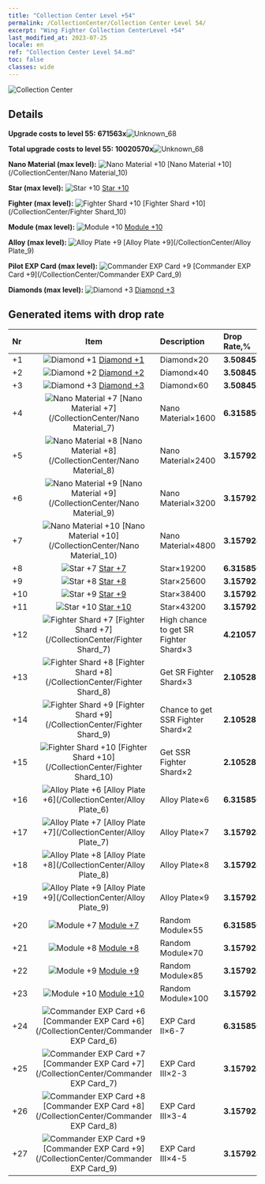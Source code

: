 ```yaml
---
title: "Collection Center Level +54"
permalink: /CollectionCenter/Collection Center Level 54/
excerpt: "Wing Fighter Collection CenterLevel +54"
last_modified_at: 2023-07-25
locale: en
ref: "Collection Center Level 54.md"
toc: false
classes: wide
---
```



  ![Collection Center](/images/bh_img6.png)

## Details

 **Upgrade costs to level 55:** **671563x**![Unknown_68](/images/item/bh_img25_p.png)

 **Total upgrade costs to level 55:** **10020570x**![Unknown_68](/images/item/bh_img25_p.png)

 **Nano Material (max level):** ![Nano Material +10](/images/cc/CC_Nano_Material_6_p.png) [Nano Material +10](/CollectionCenter/Nano Material_10)

 **Star (max level):** ![Star +10](/images/cc/CC_Star_6_p.png) [Star +10](/CollectionCenter/Star_10)

 **Fighter (max level):** ![Fighter Shard +10](/images/cc/CC_Fighter_Shard_6_p.png) [Fighter Shard +10](/CollectionCenter/Fighter Shard_10)

 **Module (max level):** ![Module +10](/images/cc/CC_Module_6_p.png) [Module +10](/CollectionCenter/Module_10)

 **Alloy (max level):** ![Alloy Plate +9](/images/cc/CC_Alloy_Plate_6_p.png) [Alloy Plate +9](/CollectionCenter/Alloy Plate_9)

 **Pilot EXP Card (max level):** ![Commander EXP Card +9](/images/cc/CC_Pilot_EXP_Card_6_p.png) [Commander EXP Card +9](/CollectionCenter/Commander EXP Card_9)

 **Diamonds (max level):** ![Diamond +3](/images/cc/CC_Diamond_3_p.png) [Diamond +3](/CollectionCenter/Diamond_3)

## Generated items with drop rate

  |  Nr |     Item   |    Description   |  Drop Rate,% |
  |:----|:----------:|:-----------------|:-------------|
  | +1 | ![Diamond +1](/images/cc/CC_Diamond_1_p.png) [Diamond +1](/CollectionCenter/Diamond_1) | Diamond×20 | **3.508458** |
  | +2 | ![Diamond +2](/images/cc/CC_Diamond_2_p.png) [Diamond +2](/CollectionCenter/Diamond_2) | Diamond×40 | **3.508458** |
  | +3 | ![Diamond +3](/images/cc/CC_Diamond_3_p.png) [Diamond +3](/CollectionCenter/Diamond_3) | Diamond×60 | **3.508458** |
  | +4 | ![Nano Material +7](/images/cc/CC_Nano_Material_5_p.png) [Nano Material +7](/CollectionCenter/Nano Material_7) | Nano Material×1600 | **6.315856** |
  | +5 | ![Nano Material +8](/images/cc/CC_Nano_Material_5_p.png) [Nano Material +8](/CollectionCenter/Nano Material_8) | Nano Material×2400 | **3.157928** |
  | +6 | ![Nano Material +9](/images/cc/CC_Nano_Material_6_p.png) [Nano Material +9](/CollectionCenter/Nano Material_9) | Nano Material×3200 | **3.157928** |
  | +7 | ![Nano Material +10](/images/cc/CC_Nano_Material_6_p.png) [Nano Material +10](/CollectionCenter/Nano Material_10) | Nano Material×4800 | **3.157928** |
  | +8 | ![Star +7](/images/cc/CC_Star_5_p.png) [Star +7](/CollectionCenter/Star_7) | Star×19200 | **6.315856** |
  | +9 | ![Star +8](/images/cc/CC_Star_5_p.png) [Star +8](/CollectionCenter/Star_8) | Star×25600 | **3.157928** |
  | +10 | ![Star +9](/images/cc/CC_Star_6_p.png) [Star +9](/CollectionCenter/Star_9) | Star×38400 | **3.157928** |
  | +11 | ![Star +10](/images/cc/CC_Star_6_p.png) [Star +10](/CollectionCenter/Star_10) | Star×43200 | **3.157928** |
  | +12 | ![Fighter Shard +7](/images/cc/CC_Fighter_Shard_5_p.png) [Fighter Shard +7](/CollectionCenter/Fighter Shard_7) | High chance to get SR Fighter Shard×3 | **4.210571** |
  | +13 | ![Fighter Shard +8](/images/cc/CC_Fighter_Shard_5_p.png) [Fighter Shard +8](/CollectionCenter/Fighter Shard_8) | Get SR Fighter Shard×3 | **2.1052854** |
  | +14 | ![Fighter Shard +9](/images/cc/CC_Fighter_Shard_6_p.png) [Fighter Shard +9](/CollectionCenter/Fighter Shard_9) | Chance to get SSR Fighter Shard×2 | **2.1052854** |
  | +15 | ![Fighter Shard +10](/images/cc/CC_Fighter_Shard_6_p.png) [Fighter Shard +10](/CollectionCenter/Fighter Shard_10) | Get SSR Fighter Shard×2 | **2.1052854** |
  | +16 | ![Alloy Plate +6](/images/cc/CC_Alloy_Plate_5_p.png) [Alloy Plate +6](/CollectionCenter/Alloy Plate_6) | Alloy Plate×6 | **6.315856** |
  | +17 | ![Alloy Plate +7](/images/cc/CC_Alloy_Plate_5_p.png) [Alloy Plate +7](/CollectionCenter/Alloy Plate_7) | Alloy Plate×7 | **3.157928** |
  | +18 | ![Alloy Plate +8](/images/cc/CC_Alloy_Plate_5_p.png) [Alloy Plate +8](/CollectionCenter/Alloy Plate_8) | Alloy Plate×8 | **3.157928** |
  | +19 | ![Alloy Plate +9](/images/cc/CC_Alloy_Plate_6_p.png) [Alloy Plate +9](/CollectionCenter/Alloy Plate_9) | Alloy Plate×9 | **3.157928** |
  | +20 | ![Module +7](/images/cc/CC_Module_5_p.png) [Module +7](/CollectionCenter/Module_7) | Random Module×55 | **6.315856** |
  | +21 | ![Module +8](/images/cc/CC_Module_5_p.png) [Module +8](/CollectionCenter/Module_8) | Random Module×70 | **3.157928** |
  | +22 | ![Module +9](/images/cc/CC_Module_6_p.png) [Module +9](/CollectionCenter/Module_9) | Random Module×85 | **3.157928** |
  | +23 | ![Module +10](/images/cc/CC_Module_6_p.png) [Module +10](/CollectionCenter/Module_10) | Random Module×100 | **3.157928** |
  | +24 | ![Commander EXP Card +6](/images/cc/CC_Pilot_EXP_Card_5_p.png) [Commander EXP Card +6](/CollectionCenter/Commander EXP Card_6) | EXP Card II×6-7 | **6.315856** |
  | +25 | ![Commander EXP Card +7](/images/cc/CC_Pilot_EXP_Card_5_p.png) [Commander EXP Card +7](/CollectionCenter/Commander EXP Card_7) | EXP Card III×2-3 | **3.157928** |
  | +26 | ![Commander EXP Card +8](/images/cc/CC_Pilot_EXP_Card_5_p.png) [Commander EXP Card +8](/CollectionCenter/Commander EXP Card_8) | EXP Card III×3-4 | **3.157928** |
  | +27 | ![Commander EXP Card +9](/images/cc/CC_Pilot_EXP_Card_6_p.png) [Commander EXP Card +9](/CollectionCenter/Commander EXP Card_9) | EXP Card III×4-5 | **3.157928** |

